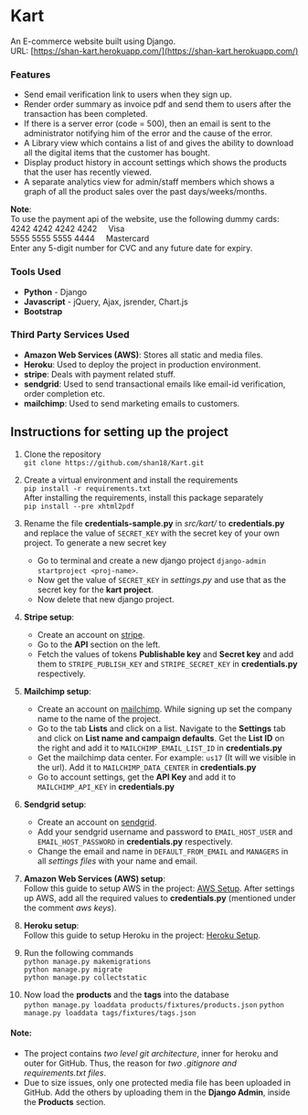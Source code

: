 # Kart
An E-commerce website built using Django.  
URL: [https://shan-kart.herokuapp.com/](https://shan-kart.herokuapp.com/)


### Features

- Send email verification link to users when they sign up.
- Render order summary as invoice pdf and send them to users after the transaction has been completed.
- If there is a server error (code = 500), then an email is sent to the administrator notifying him of the error and the cause of the error.
- A Library view which contains a list of and gives the ability to download all the digital items that the customer has bought.
- Display product history in account settings which shows the products that the user has recently viewed.
- A separate analytics view for admin/staff members which shows a graph of all the product sales over the past days/weeks/months.

**Note**:  
To use the payment api of the website, use the following dummy cards:  
4242 4242 4242 4242&nbsp;&nbsp;&nbsp;&nbsp;&nbsp;Visa  
5555 5555 5555 4444&nbsp;&nbsp;&nbsp;&nbsp;&nbsp;Mastercard  
Enter any 5-digit number for CVC and any future date for expiry.

### Tools Used

- **Python** - Django
- **Javascript** - jQuery, Ajax, jsrender, Chart.js
- **Bootstrap**


### Third Party Services Used

- **Amazon Web Services (AWS)**: Stores all static and media files.
- **Heroku**: Used to deploy the project in production environment.
- **stripe**: Deals with payment related stuff.
- **sendgrid**: Used to send transactional emails like email-id verification, order completion etc.
- **mailchimp**: Used to send marketing emails to customers.


## Instructions for setting up the project

1. Clone the repository  
`git clone https://github.com/shan18/Kart.git`

2. Create a virtual environment and install the requirements  
`pip install -r requirements.txt`  
After installing the requirements, install this package separately  
`pip install --pre xhtml2pdf`

3. Rename the file **credentials-sample.py** in *src/kart/* to **credentials.py** and replace the value of `SECRET_KEY` with the secret key of your own project. To generate a new secret key
	- Go to terminal and create a new django project `django-admin startproject <proj-name>`.
	- Now get the value of `SECRET_KEY` in *settings.py* and use that as the secret key for the **kart project**.
	- Now delete that new django project.

4. **Stripe setup**:
	- Create an account on [stripe](https://stripe.com/).
	- Go to the **API** section on the left.
	- Fetch the values of tokens **Publishable key** and **Secret key** and add them to `STRIPE_PUBLISH_KEY` and `STRIPE_SECRET_KEY` in **credentials.py** respectively.

5. **Mailchimp setup**:
	- Create an account on [mailchimp](https://mailchimp.com/). While signing up set the company name to the name of the project.
	- Go to the tab **Lists** and click on a list. Navigate to the **Settings** tab and click on **List name and campaign defaults**. Get the **List ID** on the right and add it to `MAILCHIMP_EMAIL_LIST_ID` in **credentials.py**
	- Get the mailchimp data center. For example: `us17` (It will we visible in the url). Add it to `MAILCHIMP_DATA_CENTER` in **credentials.py**
	- Go to account settings, get the **API Key** and add it to `MAILCHIMP_API_KEY` in **credentials.py**

6. **Sendgrid setup**:
	- Create an account on [sendgrid](https://sendgrid.com/).
	- Add your sendgrid username and password to `EMAIL_HOST_USER` and `EMAIL_HOST_PASSWORD` in **credentials.py** respectively.
	- Change the email and name in `DEFAULT_FROM_EMAIL` and `MANAGERS` in all *settings files* with your name and email.

7. **Amazon Web Services (AWS) setup**:  
	Follow this guide to setup AWS in the project: [AWS Setup](notes/aws_setup.md). After settings up AWS, add all the required values to **credentials.py** (mentioned under the comment *aws keys*).

8. **Heroku setup**:  
	Follow this guide to setup Heroku in the project: [Heroku Setup](notes/heroku_setup.md).

9. Run the following commands  
`python manage.py makemigrations`  
`python manage.py migrate`  
`python manage.py collectstatic`

10. Now load the **products** and the **tags** into the database  
`python manage.py loaddata products/fixtures/products.json`
`python manage.py loaddata tags/fixtures/tags.json`


#### Note:

- The project contains *two level git architecture*, inner for heroku and outer for GitHub. Thus, the reason for *two .gitignore and requirements.txt files*.
- Due to size issues, only one protected media file has been uploaded in GitHub. Add the others by uploading them in the **Django Admin**, inside the **Products** section.
